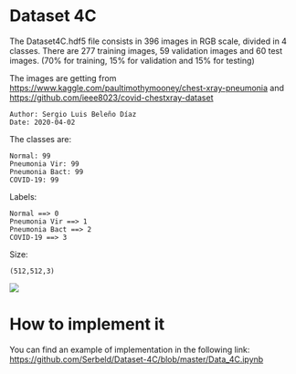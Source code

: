# Dataset 4C

The Dataset4C.hdf5 file consists in 396 images in RGB scale, divided in 4 classes. There are 277 training images, 59 validation images and 60 test images. (70% for training, 15% for validation and 15% for testing)

The images are getting from
https://www.kaggle.com/paultimothymooney/chest-xray-pneumonia 
and
https://github.com/ieee8023/covid-chestxray-dataset

    Author: Sergio Luis Beleño Díaz
    Date: 2020-04-02

The classes are:

    Normal: 99
    Pneumonia Vir: 99
    Pneumonia Bact: 99
    COVID-19: 99

Labels:

    Normal ==> 0
    Pneumonia Vir ==> 1
    Pneumonia Bact ==> 2
    COVID-19 ==> 3
    
Size:

    (512,512,3)
    

<img src="índice.png" />


# How to implement it

You can find an example of implementation in the following link: 
https://github.com/Serbeld/Dataset-4C/blob/master/Data_4C.ipynb
